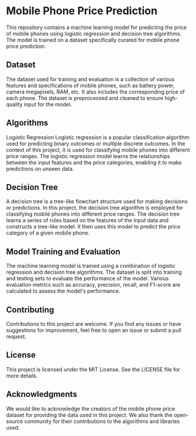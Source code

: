 # Mobile Phone Price Prediction
This repository contains a machine learning model for predicting the price of mobile phones using logistic regression and decision tree algorithms. The model is trained on a dataset specifically curated for mobile phone price prediction.

## Dataset
The dataset used for training and evaluation is a collection of various features and specifications of mobile phones, such as battery power, camera megapixels, RAM, etc. It also includes the corresponding price of each phone. The dataset is preprocessed and cleaned to ensure high-quality input for the model.

## Algorithms
Logistic Regression
Logistic regression is a popular classification algorithm used for predicting binary outcomes or multiple discrete outcomes. In the context of this project, it is used for classifying mobile phones into different price ranges. The logistic regression model learns the relationships between the input features and the price categories, enabling it to make predictions on unseen data.

## Decision Tree
A decision tree is a tree-like flowchart structure used for making decisions or predictions. In this project, the decision tree algorithm is employed for classifying mobile phones into different price ranges. The decision tree learns a series of rules based on the features of the input data and constructs a tree-like model. It then uses this model to predict the price category of a given mobile phone.

## Model Training and Evaluation
The machine learning model is trained using a combination of logistic regression and decision tree algorithms. The dataset is split into training and testing sets to evaluate the performance of the model. Various evaluation metrics such as accuracy, precision, recall, and F1-score are calculated to assess the model's performance.

## Contributing
Contributions to this project are welcome. If you find any issues or have suggestions for improvement, feel free to open an issue or submit a pull request.

## License
This project is licensed under the MIT License. See the LICENSE file for more details.

## Acknowledgments
We would like to acknowledge the creators of the mobile phone price dataset for providing the data used in this project. We also thank the open-source community for their contributions to the algorithms and libraries used.
